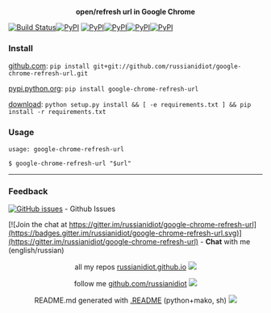 <p align="center">
	<b>open/refresh url in Google Chrome</b>
</p>

[![Build Status](https://travis-ci.org/russianidiot/google-chrome-refresh-url.svg?branch=master)](https://travis-ci.org/russianidiot/google-chrome-refresh-url)[![PyPI](https://img.shields.io/pypi/v/google-chrome-refresh-url.svg)](https://pypi.python.org/pypi/google-chrome-refresh-url)
[![PyPI](https://img.shields.io/pypi/pyversions/google-chrome-refresh-url.svg)](https://pypi.python.org/pypi/google-chrome-refresh-url)[![PyPI](https://img.shields.io/pypi/dm/google-chrome-refresh-url.svg)](https://pypi.python.org/pypi/google-chrome-refresh-url)[![PyPI](https://img.shields.io/pypi/dw/google-chrome-refresh-url.svg)](https://pypi.python.org/pypi/google-chrome-refresh-url)[![PyPI](https://img.shields.io/pypi/dd/google-chrome-refresh-url.svg)](https://pypi.python.org/pypi/google-chrome-refresh-url)

	

### Install

[github.com](http://github.com/russianidiot/google-chrome-refresh-url):
`pip install git+git://github.com/russianidiot/google-chrome-refresh-url.git`

[pypi.python.org](https://pypi.python.org/pypi/google-chrome-refresh-url/): `pip install google-chrome-refresh-url`

[download](https://github.com/russianidiot/google-chrome-refresh-url/archive/master.zip): `python setup.py install && [ -e requirements.txt ] && pip install -r requirements.txt`

	

	

	

### Usage

	
	usage: google-chrome-refresh-url

	$ google-chrome-refresh-url "$url"

* * *

### Feedback

[![GitHub issues](https://img.shields.io/github/issues/russianidiot/google-chrome-refresh-url.svg)](https://github.com/russianidiot/google-chrome-refresh-url/issues) - Github Issues

[![Join the chat at https://gitter.im/russianidiot/google-chrome-refresh-url](https://badges.gitter.im/russianidiot/google-chrome-refresh-url.svg)](https://gitter.im/russianidiot/google-chrome-refresh-url) - **Chat** with me (english/russian) 

<p align="center">
	all my repos <a href="http://russianidiot.github.io/">russianidiot.github.io</a> <img src="http://russianidiot.github.io/images/star/16.png" />
</p>

<p align="center">
	follow me <a href="http://github.com/russianidiot">github.com/russianidiot</a>
<img src="http://russianidiot.github.io/images/github/16.png" />
</p>

<p align="center">
	README.md generated with <a href="https://github.com/russianidiot-dotfiles/.README">.README</a> (python+mako, sh)
<img src="http://russianidiot.github.io/images/book/16.png">
</p>
